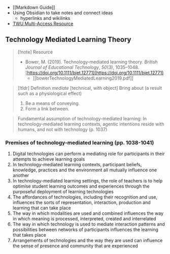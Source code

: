 - [[Markdown Guide]]
- Using Obsidian to take notes and connect ideas
	- hyperlinks and wikilinks
- [TWU Multi-Access Resource](https://multi-access.twu.ca)

## Technology Mediated Learning Theory 

>[!note] Resource
> - Bower, M. (2019). Technology‐mediated learning theory. _British Journal of Educational Technology_, _50_(3), 1035–1048. [https://doi.org/10.1111/bjet.12771](https://doi.org/10.1111/bjet.12771)
>    - [[bowerTechnologyMediatedLearning2019.pdf]]

> [!tldr] Definition
> *mediate* [technical, with object] 
> Bring about (a result such as a physiological effect) 
> 	1. Be a means of conveying. 
> 	2. Form a link between.

> Fundamental assumption of technology-mediated learning: In technology-mediated learning contexts, agentic intentions reside with humans, and not with technology (p. 1037)

### Premises of technology-mediated learning (pp. 1038-1041)

1. Digital technologies can perform a mediating role for participants in their attempts to achieve learning goals
2. In technology-mediated learning contexts, participant beliefs, knowledge, practices and the environment all mutually influence one another
3. In technology-mediated learning settings, the role of teachers is to help optimise student learning outcomes and experiences through the purposeful deployment of learning technologies
4. The affordances of technologies, including their recognition and use, influences the sorts of representation, interaction, production and learning that can take place
5. The way in which modalities are used and combined influences the way in which meaning is processed, interpreted, created and interrelated
6. The way in which technology is used to mediate interaction patterns and possibilities between networks of participants influences the learning that takes place
7. Arrangements of technologies and the way they are used can influence the sense of presence and community that are experienced
